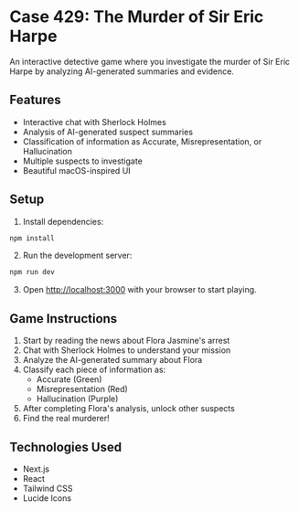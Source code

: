 # Case 429: The Murder of Sir Eric Harpe

An interactive detective game where you investigate the murder of Sir Eric Harpe by analyzing AI-generated summaries and evidence.

## Features

- Interactive chat with Sherlock Holmes
- Analysis of AI-generated suspect summaries
- Classification of information as Accurate, Misrepresentation, or Hallucination
- Multiple suspects to investigate
- Beautiful macOS-inspired UI

## Setup

1. Install dependencies:
```bash
npm install
```

2. Run the development server:
```bash
npm run dev
```

3. Open [http://localhost:3000](http://localhost:3000) with your browser to start playing.

## Game Instructions

1. Start by reading the news about Flora Jasmine's arrest
2. Chat with Sherlock Holmes to understand your mission
3. Analyze the AI-generated summary about Flora
4. Classify each piece of information as:
   - Accurate (Green)
   - Misrepresentation (Red)
   - Hallucination (Purple)
5. After completing Flora's analysis, unlock other suspects
6. Find the real murderer!

## Technologies Used

- Next.js
- React
- Tailwind CSS
- Lucide Icons 